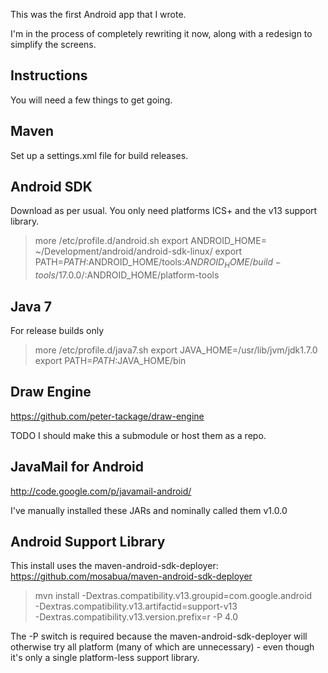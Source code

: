 This was the first Android app that I wrote.

I'm in the process of completely rewriting it now, along with a redesign to simplify the screens.

Instructions
------------

You will need a few things to get going.

Maven
-----

Set up a settings.xml file for build releases.

Android SDK
-----------

Download as per usual. You only need platforms ICS+ and the v13 support library.

> more /etc/profile.d/android.sh
> export ANDROID_HOME= ~/Development/android/android-sdk-linux/
> export PATH=$PATH:$ANDROID_HOME/tools:$ANDROID_HOME/build-tools/17.0.0/:$ANDROID_HOME/platform-tools

Java 7
---------------------------

For release builds only

> more /etc/profile.d/java7.sh
> export JAVA_HOME=/usr/lib/jvm/jdk1.7.0
> export PATH=$PATH:$JAVA_HOME/bin

Draw Engine
-----------

https://github.com/peter-tackage/draw-engine

TODO I should make this a submodule or host them as a repo.

JavaMail for Android
--------------------

http://code.google.com/p/javamail-android/

I've manually installed these JARs and nominally called them v1.0.0

Android Support Library
-----------------------

This install uses the maven-android-sdk-deployer: https://github.com/mosabua/maven-android-sdk-deployer

> mvn install -Dextras.compatibility.v13.groupid=com.google.android \
>           -Dextras.compatibility.v13.artifactid=support-v13 \
>           -Dextras.compatibility.v13.version.prefix=r -P 4.0

The -P switch is required because the maven-android-sdk-deployer will otherwise try
all platform (many of which are unnecessary) - even though it's only a single
platform-less support library.

